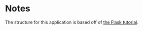 # Notes

The structure for this application is based off of [the Flask tutorial](https://flask.palletsprojects.com/en/2.2.x/tutorial/layout/). 